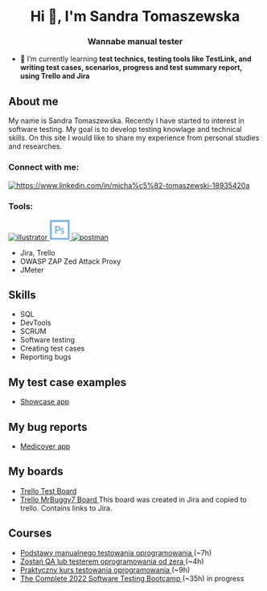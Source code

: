 <h1 align="center">Hi 👋, I'm Sandra Tomaszewska</h1>
<h3 align="center">Wannabe manual tester</h3>

- 🌱 I’m currently learning **test technics, testing tools like TestLink, and writing test cases, scenarios, progress and test summary report, using Trello and Jira**

## About me
My name is Sandra Tomaszewska. Recently I have started to interest in software testing. My goal is to develop testing knowlage and technical skills. On this site I would like to share my experience from personal studies and researches.

<h3 align="left">Connect with me:</h3>
<p align="left">
<a href="https://www.linkedin.com/in/sandra-tomaszewska-44a194209" target="blank"><img align="center" src="https://raw.githubusercontent.com/rahuldkjain/github-profile-readme-generator/master/src/images/icons/Social/linked-in-alt.svg" alt="https://www.linkedin.com/in/micha%c5%82-tomaszewski-18935420a" height="30" width="40" /></a>
</p>

<h3 align="left">Tools:</h3>
<p align="left"> <a href="https://www.adobe.com/in/products/illustrator.html" target="_blank" rel="noreferrer"> <img src="https://www.vectorlogo.zone/logos/adobe_illustrator/adobe_illustrator-icon.svg" alt="illustrator" width="40" height="40"/> </a> <a href="https://www.photoshop.com/en" target="_blank" rel="noreferrer"> <img src="https://raw.githubusercontent.com/devicons/devicon/master/icons/photoshop/photoshop-line.svg" alt="photoshop" width="40" height="40"/> </a> <a href="https://postman.com" target="_blank" rel="noreferrer"> <img src="https://www.vectorlogo.zone/logos/getpostman/getpostman-icon.svg" alt="postman" width="40" height="40"/> </a> </p>

- Jira, Trello
- OWASP ZAP Zed Attack Proxy
- JMeter

## Skills
- SQL
- DevTools
- SCRUM
- Software testing
- Creating test cases
- Reporting bugs


## My test case examples
- <a href="https://docs.google.com/spreadsheets/d/1ZYykz0B8h7jFr7COK4osuiQwIc71FrDlBEFJn1RPQf8/edit?usp=sharing" target="blank">Showcase app </a>

## My bug reports
- <a href="https://drive.google.com/file/d/1Me28k2wYgjXoc9UVCAuNH1WXzQxshO3n/view?usp=sharing" target="blank">Medicover app </a>

## My boards
- <a href="https://trello.com/b/lXzlqJMT/test-board" target="blank">Trello Test Board </a>
- <a href="https://trello.com/b/eJnbES6W/mrbuggy-7" target="blank">Trello MrBuggy7 Board </a> This board was created in Jira and copied to trello. Contains links to Jira.

## Courses
- <a href="https://www.udemy.com/course/kurs-testowania-oprogramowania/" target="blank">Podstawy manualnego testowania oprogramowania </a> (~7h)
- <a href="https://www.udemy.com/course/zostan-qa-od-zera/" target="blank">Zostań QA lub testerem oprogramowania od zera </a> (~4h) 
- <a href="https://www.udemy.com/course/praktyczny-kurs-testowania-oprogramowania/" target="blank">Praktyczny kurs testowania oprogramowania </a> (~9h)
- <a href="https://www.udemy.com/course/testerbootcamp/" target="blank"> The Complete 2022 Software Testing Bootcamp </a> (~35h) in progress
